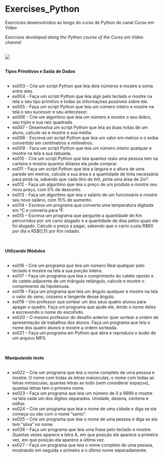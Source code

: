 # Exercises_Python
Exercícios desenvolvidos ao longo do curso de Python do canal Curso em Vídeo 
<br />
<div>
  <i>
    Exercises developed along the Python course of the Curso em Vídeo channel
  </i>
  </div>
  <br />
  
  <img align="center" src=https://user-images.githubusercontent.com/93969750/145309162-d5b7f340-89a4-4072-8749-449cdc65b0d6.gif> <br />
  <div align=left>
  <br />
 
<b>
  Tipos Primitivos e Saída de Dados
  </b>
  <ul> <br />
    <li> ex003 - Crie um script Python que leia dois números e mostre a soma entre eles. <br />
<li> ex004 - Faça um script Python que leia algo pelo teclado e mostre na tela o seu tipo primitivo e todas as informações possíveis sobre ele. <br />
<li> ex005 - Faça um script Python que leia um número inteiro e mostre na tela o seu sucessor e seu antecessor. <br />
<li> ex006 - Crie um algoritmo que leia um número e mostre o seu dobro, seu triplo e sua raiz quadrada. <br />
<li> ex007 - Desenvolva um script Python que leia as duas notas de um aluno, calcule-as e mostre a sua média. <br />
<li> ex008 - Escreva um script Python que leia um valor em metros e o exiba convertido em centímetros e milímetros. <br />
<li> ex009 - Faca um script Python que leia um número inteiro qualquer e mostre na tela a sua tabuada. <br />
<li> ex010 - Crie um script Python que leia quantos reais uma pessoa tem na carteira e mostre quantos dólares ela pode comprar. <br />
<li> ex011 - Faça um script Python que leia a largura e a altura de uma parede em metros, calcule a sua área e a quantidade de tinta necessária para pintá-la, sabendo que cada litro de tint, pinta uma área de 2m². <br />
<li> ex012 - Faça um algoritmo que leia o preço de um produto e mostre seu novo preço, com 5% de desconto. <br />
<li> ex013 - Faça um algoritmo que leia o salário de um funcionário e mostre seu novo salário, com 15% de aumento. <br />
<li> ex014 – Escreva um programa que converta uma temperatura digitada em °C e converta para °F. <br />
<li> ex015 – Escreva um programa que pergunte a quantidade de Km percorridos por um carro alugado e a quantidade de dias pelos quais ele foi alugado. Calcule o preço a pagar, sabendo que o carro custa R$60 por dia e RS$O,15 por Km rodado. </li>  </ul> <br />
<br />
  
<b>
  Utilizando Módulos 
  </b>
 <ul> <br />
<li> ex016 – Crie um programa que leia um número Real qualquer pelo teclado e mostre na tela a sua porção inteira. <br />
<li> ex017 – Faça um programa que leia o comprimento do cateto oposto e do cateto adjacente de um triângulo retângulo, calcule e mostre o comprimento da hipotenusa. <br />
<li> ex018 – Faça um programa que leia um ângulo qualquer e mostre na tela o valor do seno, cosseno e tangente desse ângulo. <br />
<li> ex019 – Um professor que sortear um dos seus quatro alunos para apagar o quadro. Faça um programa que ajude ele, lendo o nome deles e escrevendo o nome do escolhido. <br />
<li> ex020 – O mesmo professor do desafio anterior quer sortear a ordem de apresentação de trabalhos dos alunos. Faça um programa que leia o nome dos quatro alunos e mostre a ordem sorteada. <br />
   <li> ex021 – Faça um programa em Python que abra e reproduza o áudio de um arquivo MP3. </li> </ul> <br />
<br />
  
<b>
  Manipulando texto
  </b>
 <ul> <br />
<li> ex022 – Crie um programa que leia o nome completo de uma pessoa e mostre: O nome com todas as letras maiúsculas, o nome com todas as letras minúsculas, quantas letras ao todo (sem considerar espaços), quantas letras tem o primeiro nome. <br />
<li> ex023 – Faça um programa que leia um número de 0 a 9999 e mostre na tela cada um dos dígitos separados. Unidade, dezena, centena e milhar. <br />
<li> ex024 – Crie um programa que leia o nome de uma cidade e diga se ela começa ou não com o nome “santo”. <br />
<li> ex025 – Crie um programa que leia o nome de uma pessoa e diga se ela tem “silva” no nome. <br />
<li> ex026 – Faça um programa que leia uma frase pelo teclado e mostre: Quantas vezes aparece a letra A, em que posição ela aparece a primeira vez, em que posição ela aparece a última vez. <br />
<li> ex027 – Faça um programa que leia o nome completo de uma pessoa, mostrando em seguida o primeiro e o último nome separadamente. </li> </ul> <br />
<br />
